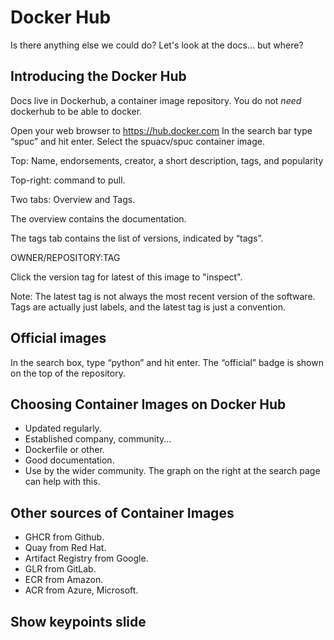 # Docker Hub

Is there anything else we could do?
Let's look at the docs... but where?


## Introducing the Docker Hub
Docs live in Dockerhub, a container image repository.
You do not *need* dockerhub to be able to docker.

Open your web browser to https://hub.docker.com
In the search bar type “spuc” and hit enter.
Select the spuacv/spuc container image.

Top:
Name, endorsements, creator, a short description, tags, and popularity

Top-right: command to pull.

Two tabs: Overview and Tags.

The overview contains the documentation.

The tags tab contains the list of versions, indicated by “tags”.

OWNER/REPOSITORY:TAG

Click the version tag for latest of this image to "inspect".

Note: The latest tag is not always the most recent version of the software. Tags are actually just labels, and the latest tag is just a convention.


## Official images
In the search box, type “python” and hit enter.
The “official” badge is shown on the top of the repository.


## Choosing Container Images on Docker Hub
- Updated regularly.
- Established company, community...
- Dockerfile or other.
- Good documentation.
- Use by the wider community. The graph on the right at the search page can help with this.


## Other sources of Container Images

- GHCR from Github.
- Quay from Red Hat.
- Artifact Registry from Google.
- GLR from GitLab.
- ECR from Amazon.
- ACR from Azure, Microsoft.


## Show keypoints slide
